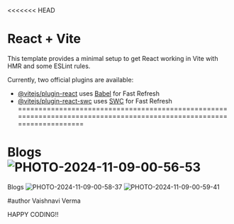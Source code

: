 <<<<<<< HEAD
# React + Vite

This template provides a minimal setup to get React working in Vite with HMR and some ESLint rules.

Currently, two official plugins are available:

- [@vitejs/plugin-react](https://github.com/vitejs/vite-plugin-react/blob/main/packages/plugin-react/README.md) uses [Babel](https://babeljs.io/) for Fast Refresh
- [@vitejs/plugin-react-swc](https://github.com/vitejs/vite-plugin-react-swc) uses [SWC](https://swc.rs/) for Fast Refresh
======================================================================================================================

# Blogs![PHOTO-2024-11-09-00-56-53](https://github.com/user-attachments/assets/048e5b94-c6ac-44b9-b72a-9846fb8d1c8f)


Blogs
![PHOTO-2024-11-09-00-58-37](https://github.com/user-attachments/assets/175ea3b1-9bce-4590-bade-365d1db500d0)
![PHOTO-2024-11-09-00-59-41](https://github.com/user-attachments/assets/2d5cf0f0-9d9a-4744-bbf0-e9f681c9880e)

#author Vaishnavi Verma

HAPPY CODING!!
